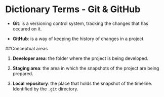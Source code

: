 # Dictionary Terms - Git & GitHub

- **Git**: is a versioning control system, tracking the changes that has occured on it.

- **GitHub**: is a way of keeping the history of changes in a project.

##Conceptual areas

1. **Developer area**: the folder where the project is being developed.

2. **Staging area**: the area in which the snapshots of the project are being prepared.

3. **Local repository**: the place that holds the snapshot of the timeline. Identified by the `.git` directory. 
